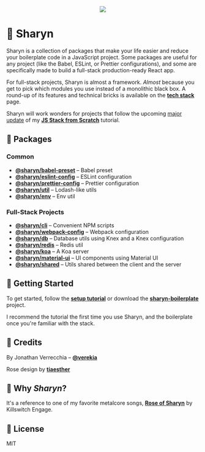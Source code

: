 <p align="center">
  <img src="https://user-images.githubusercontent.com/40995577/42487947-ea40d256-840b-11e8-8acc-50e62a3226b7.png">
</p>

# 🌹 Sharyn

Sharyn is a collection of packages that make your life easier and reduce your boilerplate code in a JavaScript project. Some packages are useful for any project (like the Babel, ESLint, or Prettier configurations), and some are specifically made to build a full-stack production-ready React app.

For full-stack projects, Sharyn is almost a framework. _Almost_ because you get to pick which modules you use instead of a monolithic black box. A round-up of its features and technical bricks is available on the [**tech stack**](https://github.com/sharynjs/sharyn/blob/master/docs/stack.md) page.

Sharyn will work wonders for projects that follow the upcoming [major update](https://github.com/verekia/js-stack-from-scratch/issues/255) of my [**JS Stack from Scratch**](https://github.com/verekia/js-stack-from-scratch) tutorial.

## 🌹 Packages

### Common

- [**@sharyn/babel-preset**](https://github.com/sharynjs/sharyn/blob/master/packages/babel-preset/README.md) – Babel preset
- [**@sharyn/eslint-config**](https://github.com/sharynjs/sharyn/blob/master/packages/eslint-config/README.md) – ESLint configuration
- [**@sharyn/prettier-config**](https://github.com/sharynjs/sharyn/blob/master/packages/prettier-config/README.md) – Prettier configuration
- [**@sharyn/util**](https://github.com/sharynjs/sharyn/blob/master/packages/util/README.md) – Lodash-like utils
- [**@sharyn/env**](https://github.com/sharynjs/sharyn/blob/master/packages/env/README.md) – Env util

### Full-Stack Projects

- [**@sharyn/cli**](https://github.com/sharynjs/sharyn/blob/master/packages/cli/README.md) – Convenient NPM scripts
- [**@sharyn/webpack-config**](https://github.com/sharynjs/sharyn/blob/master/packages/webpack-config/README.md) – Webpack configuration
- [**@sharyn/db**](https://github.com/sharynjs/sharyn/blob/master/packages/db/README.md) – Database utils using Knex and a Knex configuration
- [**@sharyn/redis**](https://github.com/sharynjs/sharyn/blob/master/packages/redis/README.md) – Redis util
- [**@sharyn/koa**](https://github.com/sharynjs/sharyn/blob/master/packages/koa/README.md) – A Koa server
- [**@sharyn/material-ui**](https://github.com/sharynjs/sharyn/blob/master/packages/material-ui/README.md) – UI components using Material UI
- [**@sharyn/shared**](https://github.com/sharynjs/sharyn/blob/master/packages/shared/README.md) – Utils shared between the client and the server

## 🌹 Getting Started

To get started, follow the [**setup tutorial**](https://github.com/sharynjs/sharyn/blob/master/docs/1-setup-common.md) or download the [**sharyn-boilerplate**](https://github.com/sharynjs/sharyn-boilerplate) project.

I recommend the tutorial the first time you use Sharyn, and the boilerplate once you're familiar with the stack.

## 🌹 Credits

By Jonathan Verrecchia – [**@verekia**](https://github.com/verekia)

Rose design by [**tiaesther**](https://pngtree.com/tiaesther_4360?type=1)

## 🌹 Why _Sharyn_?

It's a reference to one of my favorite metalcore songs, [**Rose of Sharyn**](https://www.youtube.com/watch?v=PgMsACFMIq8) by Killswitch Engage.

## 🌹 License

MIT
